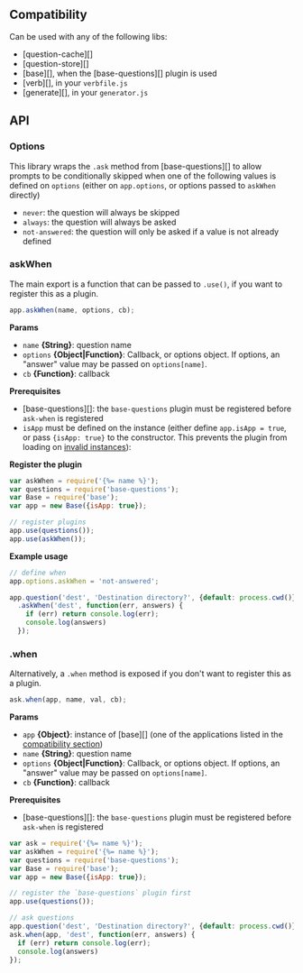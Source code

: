 ## Compatibility

Can be used with any of the following libs:

* [question-cache][]
* [question-store][]
* [base][], when the [base-questions][] plugin is used
* [verb][], in your `verbfile.js`
* [generate][], in your `generator.js`

## API

### Options

This library wraps the `.ask` method from [base-questions][] to allow prompts to be conditionally skipped when one of the following values is defined on `options` (either on `app.options`, or options passed to `askWhen` directly)

- `never`: the question will always be skipped
- `always`: the question will always be asked
- `not-answered`: the question will only be asked if a value is not already defined

### askWhen

The main export is a function that can be passed to `.use()`, if you want to register this as a plugin.

```js
app.askWhen(name, options, cb);
```

**Params**

- `name` **{String}**: question name
- `options` **{Object|Function}**: Callback, or options object. If options, an "answer" value may be passed on `options[name]`.
- `cb` **{Function}**: callback


**Prerequisites**

- [base-questions][]: the `base-questions` plugin must be registered before `ask-when` is registered
- `isApp` must be defined on the instance (either define `app.isApp = true`, or pass `{isApp: true}` to the constructor. This prevents the plugin from loading on [invalid instances](https://github.com/node-base/is-valid-app)): 

**Register the plugin**

```js
var askWhen = require('{%= name %}');
var questions = require('base-questions');
var Base = require('base');
var app = new Base({isApp: true});

// register plugins
app.use(questions());
app.use(askWhen());
```

**Example usage**

```js
// define when 
app.options.askWhen = 'not-answered';

app.question('dest', 'Destination directory?', {default: process.cwd()})
  .askWhen('dest', function(err, answers) {
    if (err) return console.log(err);
    console.log(answers)
  });
```

### .when

Alternatively, a `.when` method is exposed if you don't want to register this as a plugin.

```js
ask.when(app, name, val, cb);
```

**Params**

- `app` **{Object}**: instance of [base][] (one of the applications listed in the [compatibility section](#compatibility))
- `name` **{String}**: question name
- `options` **{Object|Function}**: Callback, or options object. If options, an "answer" value may be passed on `options[name]`.
- `cb` **{Function}**: callback

**Prerequisites**

- [base-questions][]: the `base-questions` plugin must be registered before `ask-when` is registered


```js
var ask = require('{%= name %}');
var askWhen = require('{%= name %}');
var questions = require('base-questions');
var Base = require('base');
var app = new Base({isApp: true});

// register the `base-questions` plugin first
app.use(questions());

// ask questions
app.question('dest', 'Destination directory?', {default: process.cwd()})
ask.when(app, 'dest', function(err, answers) {
  if (err) return console.log(err);
  console.log(answers)
});
```
